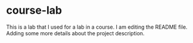 # course-lab
This is a lab that I used for a lab in a course.
I am editing the README file. Adding some more details about the project description.
